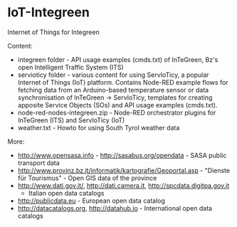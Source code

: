 IoT-Integreen
=============

Internet of Things for Integreen

Content:

- integreen folder - API usage examples (cmds.txt) of InTeGreen, Bz's open
  Intelligent Traffic System (ITS)
- servioticy folder - various content for using ServIoTicy, a popular Internet
  of Things (IoT) platform. Contains Node-RED example flows for fetching data
  from an Arduino-based temperature sensor or data synchronisation of
  InTeGreen -> ServIoTicy, templates for creating apposite Service Objects (SOs)
  and API usage examples (cmds.txt).
- node-red-nodes-integreen.zip - Node-RED orchestrator plugins for InTeGreen
  (ITS) and ServIoTicy (IoT)
- weather.txt - Howto for using South Tyrol weather data

More:

- http://www.opensasa.info - http://sasabus.org/opendata - SASA public
  transport data
- http://www.provinz.bz.it/informatik/kartografie/Geoportal.asp - "Dienste für
  Tourismus" - Open GIS data of the province
- http://www.dati.gov.it/, http://dati.camera.it, http://spcdata.digitpa.gov.it
  - Italian open data catalogs
- http://publicdata.eu - European open data catalog
- http://datacatalogs.org, http://datahub.io - International open data catalogs
